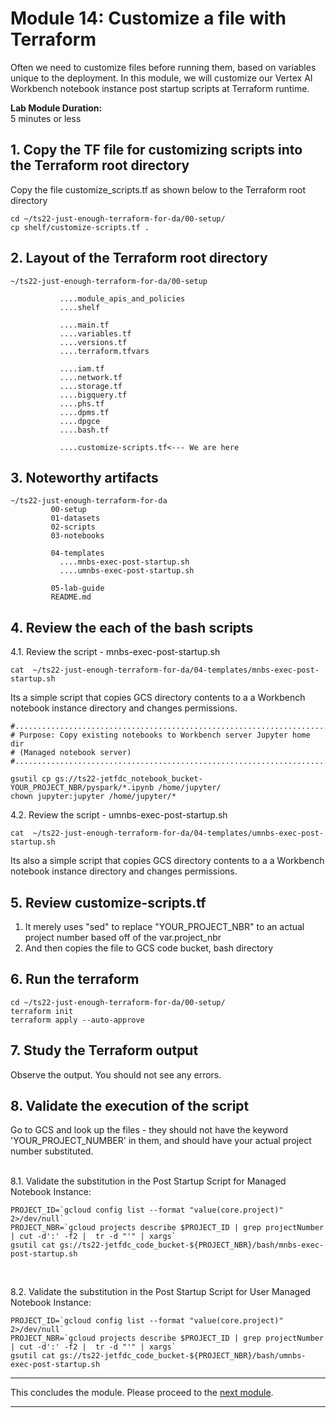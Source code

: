 # Module 14: Customize a file with Terraform
Often we need to customize files before running them, based on variables unique to the deployment. In this module, we will customize our Vertex AI Workbench notebook instance post startup scripts at Terraform runtime. <br>

**Lab Module Duration:** <br>
5 minutes or less 


## 1. Copy the TF file for customizing scripts into the Terraform root directory
Copy the file customize_scripts.tf as shown below to the Terraform root directory<br>
```
cd ~/ts22-just-enough-terraform-for-da/00-setup/
cp shelf/customize-scripts.tf .
```

## 2. Layout of the Terraform root directory
```
~/ts22-just-enough-terraform-for-da/00-setup

           ....module_apis_and_policies
           ....shelf

           ....main.tf
           ....variables.tf
           ....versions.tf
           ....terraform.tfvars 
           
           ....iam.tf
           ....network.tf    
           ....storage.tf 
           ....bigquery.tf
           ....phs.tf 
           ....dpms.tf
           ....dpgce
           ....bash.tf
           
           ....customize-scripts.tf<--- We are here
```

## 3. Noteworthy artifacts

```
~/ts22-just-enough-terraform-for-da
         00-setup 
         01-datasets
         02-scripts
         03-notebooks
         
         04-templates
           ....mnbs-exec-post-startup.sh
           ....umnbs-exec-post-startup.sh
         
         05-lab-guide
         README.md
```

## 4. Review the each of the bash scripts

4.1. Review the script - mnbs-exec-post-startup.sh
```
cat  ~/ts22-just-enough-terraform-for-da/04-templates/mnbs-exec-post-startup.sh
```

Its a simple script that copies GCS directory contents to a a Workbench notebook instance directory and changes permissions.
```
#........................................................................
# Purpose: Copy existing notebooks to Workbench server Jupyter home dir
# (Managed notebook server)
#........................................................................

gsutil cp gs://ts22-jetfdc_notebook_bucket-YOUR_PROJECT_NBR/pyspark/*.ipynb /home/jupyter/
chown jupyter:jupyter /home/jupyter/*
```

4.2. Review the script - umnbs-exec-post-startup.sh

```
cat  ~/ts22-just-enough-terraform-for-da/04-templates/umnbs-exec-post-startup.sh
```

Its also a simple script that copies GCS directory contents to a a Workbench notebook instance directory and changes permissions.

## 5. Review customize-scripts.tf
1. It merely uses "sed" to replace "YOUR_PROJECT_NBR" to an actual project number based off of the var.project_nbr
2. And then copies the file to GCS code bucket, bash directory

## 6. Run the terraform
```
cd ~/ts22-just-enough-terraform-for-da/00-setup/
terraform init
terraform apply --auto-approve
```
 
## 7. Study the Terraform output
Observe the output. You should not see any errors.
 
## 8. Validate the execution of the script

Go to GCS and look up the files - they should not have the keyword 'YOUR_PROJECT_NUMBER' in them, and should have your actual project number substituted.

<br>
8.1. Validate the substitution in the Post Startup Script for Managed Notebook Instance:

```
PROJECT_ID=`gcloud config list --format "value(core.project)" 2>/dev/null`
PROJECT_NBR=`gcloud projects describe $PROJECT_ID | grep projectNumber | cut -d':' -f2 |  tr -d "'" | xargs`
gsutil cat gs://ts22-jetfdc_code_bucket-${PROJECT_NBR}/bash/mnbs-exec-post-startup.sh
```

<br>

8.2. Validate the substitution in the Post Startup Script for User Managed Notebook Instance:

```
PROJECT_ID=`gcloud config list --format "value(core.project)" 2>/dev/null`
PROJECT_NBR=`gcloud projects describe $PROJECT_ID | grep projectNumber | cut -d':' -f2 |  tr -d "'" | xargs`
gsutil cat gs://ts22-jetfdc_code_bucket-${PROJECT_NBR}/bash/umnbs-exec-post-startup.sh
```


<hr>

 This concludes the module. Please proceed to the [next module](Module-15.md).

<hr>
